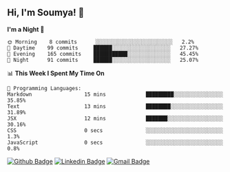 ## Hi, I'm Soumya! 👋

<!--START_SECTION:waka-->
**I'm a Night 🦉** 

```text
🌞 Morning    8 commits      ░░░░░░░░░░░░░░░░░░░░░░░░░   2.2% 
🌆 Daytime    99 commits     ██████░░░░░░░░░░░░░░░░░░░   27.27% 
🌃 Evening    165 commits    ███████████░░░░░░░░░░░░░░   45.45% 
🌙 Night      91 commits     ██████░░░░░░░░░░░░░░░░░░░   25.07%

```


📊 **This Week I Spent My Time On** 

```text
💬 Programming Languages: 
Markdown                 15 mins             █████████░░░░░░░░░░░░░░░░   35.85% 
Text                     13 mins             ████████░░░░░░░░░░░░░░░░░   31.89% 
JSX                      12 mins             ███████░░░░░░░░░░░░░░░░░░   30.16% 
CSS                      0 secs              ░░░░░░░░░░░░░░░░░░░░░░░░░   1.3% 
JavaScript               0 secs              ░░░░░░░░░░░░░░░░░░░░░░░░░   0.8%

```


<!--END_SECTION:waka-->

[![Github Badge](https://img.shields.io/badge/-rubyruins-grey?style=for-the-badge&logo=github&logoColor=white&link=https://github.com/rubyruins/)](https://www.github.com/rubyruins/) 
[![Linkedin Badge](https://img.shields.io/badge/-Soumya%20Parekh-0072b1?style=for-the-badge&logo=Linkedin&logoColor=white&link=https://www.linkedin.com/in/Soumya-Parekh/)](https://www.linkedin.com/in/Soumya-Parekh/) 
[![Gmail Badge](https://img.shields.io/badge/-soumya.parekh@somaiya.edu-c14438?style=for-the-badge&logo=Gmail&logoColor=white&link=mailto:soumya.parekh@somaiya.edu)](mailto:soumya.parekh@somaiya.edu) 
